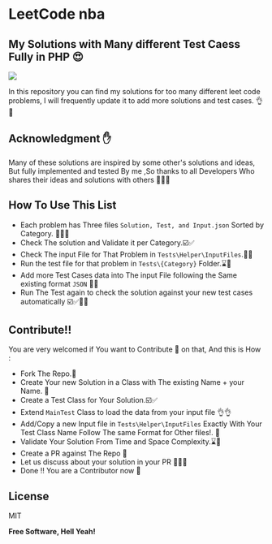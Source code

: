# LeetCode nba
##  My Solutions with Many different Test Caess Fully in PHP 😍

![](https://github.com/RamyHakam/leet-code-php/workflows/Build/badge.svg)

In this repository you can find my solutions for too many different leet code problems, I will frequently update it to add more solutions and test cases. 👌🚀
## Acknowledgment ✋

Many of these solutions are inspired by some other's solutions and ideas, But fully implemented and tested By me ,So thanks to all Developers Who shares their ideas and solutions with others   🤝🙏🏻

## How To Use This List
- Each problem has Three files `Solution, Test, and Input.json` Sorted by Category. 📂📂📂
- Check The solution and Validate it per Category.☑️✅
- Check The input File for That Problem in `Tests\Helper\InputFiles`.🧪🔦
- Run the test file for that problem in `Tests\{Category}` Folder.⌛️🤔
- Add more Test Cases data into The input File following the Same existing format `JSON` 🥸😉
- Run The Test again to check the solution against your new test cases automatically ☑️✅🙏🏻

## Contribute!!

You are very welcomed if You want to Contribute 🥳 on that, And this is How :

- Fork The Repo.📂
- Create Your new Solution in a Class with The existing Name + your Name. 🚀
- Create a Test Class for Your Solution.☑️✅
- Extend `MainTest` Class to load the data from your input file 👌👌
- Add/Copy a new Input file in `Tests\Helper\InputFiles` Exactly With Your Test Class Name Follow The same Format for Other files!. 👨
- Validate Your Solution From Time and Space Complexity.⌛️🧪
- Create a PR against The Repo 🥳
- Let us discuss about your solution in your PR 🥊🥊🥊
- Done !! You are a Contributor now 🍻

## License
MIT

**Free Software, Hell Yeah!**

[//]: # (These are reference links used in the body of this note and get stripped out when the markdown processor does its job. There is no need to format nicely because it shouldn't be seen. Thanks SO - http://stackoverflow.com/questions/4823468/store-comments-in-markdown-syntax)

[dill]: <https://github.com/joemccann/dillinger>
[git-repo-url]: <https://github.com/joemccann/dillinger.git>
[john gruber]: <http://daringfireball.net>
[df1]: <http://daringfireball.net/projects/markdown/>
[markdown-it]: <https://github.com/markdown-it/markdown-it>
[Ace Editor]: <http://ace.ajax.org>
[node.js]: <http://nodejs.org>
[Twitter Bootstrap]: <http://twitter.github.com/bootstrap/>
[jQuery]: <http://jquery.com>
[@tjholowaychuk]: <http://twitter.com/tjholowaychuk>
[express]: <http://expressjs.com>
[AngularJS]: <http://angularjs.org>
[Gulp]: <http://gulpjs.com>

[PlDb]: <https://github.com/joemccann/dillinger/tree/master/plugins/dropbox/README.md>
[PlGh]: <https://github.com/joemccann/dillinger/tree/master/plugins/github/README.md>
[PlGd]: <https://github.com/joemccann/dillinger/tree/master/plugins/googledrive/README.md>
[PlOd]: <https://github.com/joemccann/dillinger/tree/master/plugins/onedrive/README.md>
[PlMe]: <https://github.com/joemccann/dillinger/tree/master/plugins/medium/README.md>
[PlGa]: <https://github.com/RahulHP/dillinger/blob/master/plugins/googleanalytics/README.md>
